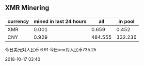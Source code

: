 ## XMR Minering

|currency|mined in last 24 hours|all|in pool|
|---|---|---|---|
|XMR|0.001|0.659|0.452|
|CNY|0.929|484.555|332.236|

今日美元对人民币 6.91	今日xmr对人民币735.25


2018-10-17 03:40